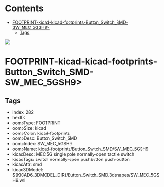 



Contents
========

* [FOOTPRINT-kicad-kicad-footprints-Button_Switch_SMD-SW_MEC_5GSH9>](#footprint-kicad-kicad-footprints-button_switch_smd-sw_mec_5gsh9)
	* [Tags](#tags)
  
![][im]
# FOOTPRINT-kicad-kicad-footprints-Button_Switch_SMD-SW_MEC_5GSH9>

## Tags

- index: 282
- hexID: 
- oompType: FOOTPRINT
- oompSize: kicad
- oompColor: kicad-footprints
- oompDesc: Button_Switch_SMD
- oompIndex: SW_MEC_5GSH9
- oompName: kicad-footprints/Button_Switch_SMD/SW_MEC_5GSH9
- kicadDesc: MEC 5G single pole normally-open tactile switch
- kicadTags: switch normally-open pushbutton push-button
- kicadAttr: smd
- kicad3DModel: ${KICAD6_3DMODEL_DIR}/Button_Switch_SMD.3dshapes/SW_MEC_5GSH9.wrl



[im]: image.png
